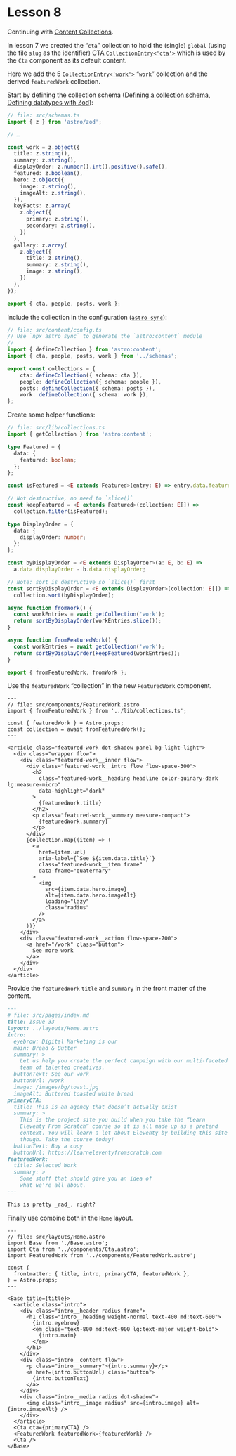 # Lesson 8

Continuing with [Content Collections](https://docs.astro.build/en/guides/content-collections/).

In lesson 7 we created the “`cta`” collection to hold the (single) `global` (using the file [`slug`](https://docs.astro.build/en/reference/api-reference/#slug) as the identifier) CTA [`CollectionEntry<'cta'>`](https://docs.astro.build/en/reference/api-reference/#collection-entry-type) which is used by the `Cta` component as its default content.

Here we add the 5 [`CollectionEntry<'work'>`](https://docs.astro.build/en/reference/api-reference/#collection-entry-type) “`work`” collection and the derived `featuredWork` collection.

Start by defining the collection schema ([Defining a collection schema](https://docs.astro.build/en/guides/content-collections/#defining-a-collection-schema), [Defining datatypes with Zod](https://docs.astro.build/en/guides/content-collections/#defining-datatypes-with-zod)):

```TypeScript
// file: src/schemas.ts
import { z } from 'astro/zod';

// …

const work = z.object({
  title: z.string(),
  summary: z.string(),
  displayOrder: z.number().int().positive().safe(),
  featured: z.boolean(),
  hero: z.object({
    image: z.string(),
    imageAlt: z.string(),
  }),
  keyFacts: z.array(
    z.object({
      primary: z.string(),
      secondary: z.string(),
    })
  ),
  gallery: z.array(
    z.object({
      title: z.string(),
      summary: z.string(),
      image: z.string(),
    })
  ),
});

export { cta, people, posts, work };
```

Include the collection in the configuration ([`astro sync`](https://docs.astro.build/en/reference/cli-reference/#astro-sync)):

```TypeScript
// file: src/content/config.ts
// Use `npx astro sync` to generate the `astro:content` module
//
import { defineCollection } from 'astro:content';
import { cta, people, posts, work } from '../schemas';

export const collections = {
	cta: defineCollection({ schema: cta }),
	people: defineCollection({ schema: people }),
	posts: defineCollection({ schema: posts }),
	work: defineCollection({ schema: work }),
};
```

Create some helper functions:

```TypeScript
// file: src/lib/collections.ts
import { getCollection } from 'astro:content';

type Featured = {
  data: {
    featured: boolean;
  };
};

const isFeatured = <E extends Featured>(entry: E) => entry.data.featured;

// Not destructive, no need to `slice()`
const keepFeatured = <E extends Featured>(collection: E[]) =>
  collection.filter(isFeatured);

type DisplayOrder = {
  data: {
    displayOrder: number;
  };
};

const byDisplayOrder = <E extends DisplayOrder>(a: E, b: E) =>
  a.data.displayOrder - b.data.displayOrder;

// Note: sort is destructive so `slice()` first
const sortByDisplayOrder = <E extends DisplayOrder>(collection: E[]) =>
  collection.sort(byDisplayOrder);

async function fromWork() {
  const workEntries = await getCollection('work');
  return sortByDisplayOrder(workEntries.slice());
}

async function fromFeaturedWork() {
  const workEntries = await getCollection('work');
  return sortByDisplayOrder(keepFeatured(workEntries));
}

export { fromFeaturedWork, fromWork };
```

Use the `featuredWork` “collection” in the new `FeaturedWork` component.

```Astro
---
// file: src/components/FeaturedWork.astro
import { fromFeaturedWork } from '../lib/collections.ts';

const { featuredWork } = Astro.props;
const collection = await fromFeaturedWork();
---

<article class="featured-work dot-shadow panel bg-light-light">
  <div class="wrapper flow">
    <div class="featured-work__inner flow">
      <div class="featured-work__intro flow flow-space-300">
        <h2
          class="featured-work__heading headline color-quinary-dark lg:measure-micro"
          data-highlight="dark"
        >
          {featuredWork.title}
        </h2>
        <p class="featured-work__summary measure-compact">
          {featuredWork.summary}
        </p>
      </div>
      {collection.map((item) => (
        <a
          href={item.url}
          aria-label={`See ${item.data.title}`}
          class="featured-work__item frame"
          data-frame="quaternary"
        >
          <img
            src={item.data.hero.image}
            alt={item.data.hero.imageAlt}
            loading="lazy"
            class="radius"
          />
        </a>
      ))}
    </div>
    <div class="featured-work__action flow-space-700">
      <a href="/work" class="button">
        See more work
      </a>
    </div>
  </div>
</article>
```

Provide the `featuredWork` `title` and `summary` in the front matter of the content.

```Markdown
---
# file: src/pages/index.md
title: Issue 33
layout: ../layouts/Home.astro
intro:
  eyebrow: Digital Marketing is our
  main: Bread & Butter
  summary: >
    Let us help you create the perfect campaign with our multi-faceted
    team of talented creatives.
  buttonText: See our work
  buttonUrl: /work
  image: /images/bg/toast.jpg
  imageAlt: Buttered toasted white bread
primaryCTA:
  title: This is an agency that doesn’t actually exist
  summary: >
    This is the project site you build when you take the “Learn
    Eleventy From Scratch” course so it is all made up as a pretend
    context. You will learn a lot about Eleventy by building this site
    though. Take the course today!
  buttonText: Buy a copy
  buttonUrl: https://learneleventyfromscratch.com
featuredWork:
  title: Selected Work
  summary: >
    Some stuff that should give you an idea of
    what we're all about.
---

This is pretty _rad_, right?
```

Finally use combine both in the `Home` layout.

```Astro
---
// file: src/layouts/Home.astro
import Base from './Base.astro';
import Cta from '../components/Cta.astro';
import FeaturedWork from '../components/FeaturedWork.astro';

const {
  frontmatter: { title, intro, primaryCTA, featuredWork },
} = Astro.props;
---

<Base title={title}>
  <article class="intro">
    <div class="intro__header radius frame">
      <h1 class="intro__heading weight-normal text-400 md:text-600">
        {intro.eyebrow}
        <em class="text-800 md:text-900 lg:text-major weight-bold">
          {intro.main}
        </em>
      </h1>
    </div>
    <div class="intro__content flow">
      <p class="intro__summary">{intro.summary}</p>
      <a href={intro.buttonUrl} class="button">
        {intro.buttonText}
      </a>
    </div>
    <div class="intro__media radius dot-shadow">
      <img class="intro__image radius" src={intro.image} alt={intro.imageAlt} />
    </div>
  </article>
  <Cta cta={primaryCTA} />
  <FeaturedWork featuredWork={featuredWork} />
  <Cta />
</Base>
```
